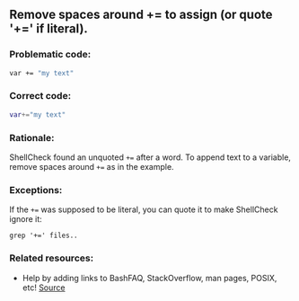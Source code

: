 ## Remove spaces around += to assign (or quote '+=' if literal).

### Problematic code:

```sh
var += "my text"
```

### Correct code:

```sh
var+="my text"
```

### Rationale:

ShellCheck found an unquoted `+=` after a word. To append text to a variable, remove spaces around `+=` as in the example.

### Exceptions:

If the `+=` was supposed to be literal, you can quote it to make ShellCheck ignore it:

    grep '+=' files..

### Related resources:

* Help by adding links to BashFAQ, StackOverflow, man pages, POSIX, etc!
[Source](https://github.com/koalaman/shellcheck/wiki/SC2285)

